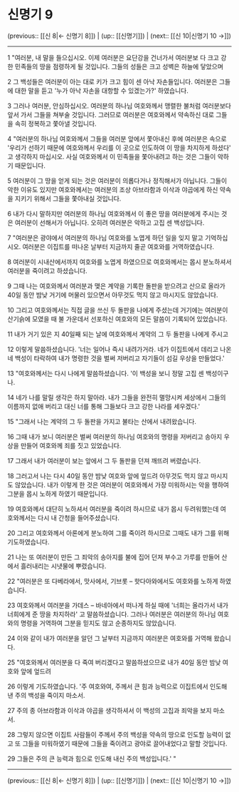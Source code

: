 # 신명기 9

(previous:: [[신 8|← 신명기 8]]) | (up:: [[신명기]]) | (next:: [[신 10|신명기 10 →]])

***




1 
"여러분, 내 말을 들으십시오. 이제 여러분은 요단강을 건너가서 여러분보 다 크고 강한 민족들의 땅을 점령하게 될 것입니다. 그들의 성들은 크고 성벽은 하늘에 닿았으며 



2 
그 백성들은 여러분이 아는 대로 키가 크고 힘이 센 아낙 자손들입니다. 여러분은 그들에 대한 말을 듣고 '누가 아낙 자손을 대항할 수 있겠는가?' 하였습니다. 



3 
그러나 여러분, 안심하십시오. 여러분의 하나님 여호와께서 맹렬한 불처럼 여러분보다 앞서 가서 그들을 쳐부술 것입니다. 그러므로 여러분은 여호와께서 약속하신 대로 그들을 속히 정복하고 쫓아낼 것입니다. 



4 
"여러분의 하나님 여호와께서 그들을 여러분 앞에서 쫓아내신 후에 여러분은 속으로 '우리가 선하기 때문에 여호와께서 우리를 이 곳으로 인도하여 이 땅을 차지하게 하셨다' 고 생각하지 마십시오. 사실 여호와께서 이 민족들을 쫓아내려고 하는 것은 그들이 악하기 때문입니다. 



5 
여러분이 그 땅을 얻게 되는 것은 여러분이 의롭다거나 정직해서가 아닙니다. 그들이 악한 이유도 있지만 여호와께서는 여러분의 조상 아브라함과 이삭과 야곱에게 하신 약속을 지키기 위해서 그들을 쫓아내실 것입니다. 



6 
내가 다시 말하지만 여러분의 하나님 여호와께서 이 좋은 땅을 여러분에게 주시는 것은 여러분이 선해서가 아닙니다. 오히려 여러분은 악하고 고집 센 백성입니다. 



7 
"여러분은 광야에서 여러분의 하나님 여호와를 노엽게 하던 일을 잊지 말고 기억하십시오. 여러분은 이집트를 떠나온 날부터 지금까지 줄곧 여호와를 거역하였습니다. 



8 
여러분이 시내산에서까지 여호와를 노엽게 하였으므로 여호와께서는 몹시 분노하셔서 여러분을 죽이려고 하셨습니다. 



9 
그때 나는 여호와께서 여러분과 맺은 계약을 기록한 돌판을 받으려고 산으로 올라가 40일 동안 밤낮 거기에 머물러 있으면서 아무것도 먹지 않고 마시지도 않았습니다. 



10 
그리고 여호와께서는 직접 글을 쓰신 두 돌판을 나에게 주셨는데 거기에는 여러분이 산기슭에 모였을 때 불 가운데서 선포하신 여호와의 모든 말씀이 기록되어 있었습니다. 



11 
내가 거기 있은 지 40일째 되는 날에 여호와께서 계약의 그 두 돌판을 나에게 주시고 



12 
이렇게 말씀하셨습니다. '너는 일어나 즉시 내려가거라. 네가 이집트에서 데리고 나온 네 백성이 타락하여 내가 명령한 것을 벌써 저버리고 자기들이 섬길 우상을 만들었다.' 



13 
"여호와께서는 다시 나에게 말씀하셨습니다. '이 백성을 보니 정말 고집 센 백성이구나. 



14 
네가 나를 말릴 생각은 하지 말아라. 내가 그들을 완전히 멸망시켜 세상에서 그들의 이름까지 없애 버리고 대신 너를 통해 그들보다 크고 강한 나라를 세우겠다.' 



15 
"그래서 나는 계약의 그 두 돌판을 가지고 불타는 산에서 내려왔습니다. 



16 
그때 내가 보니 여러분은 벌써 여러분의 하나님 여호와의 명령을 저버리고 송아지 우상을 만들어 여호와께 죄를 짓고 있었습니다. 



17 
그래서 내가 여러분이 보는 앞에서 그 두 돌판을 던져 깨뜨려 버렸습니다. 



18 
그러고서 나는 다시 40일 동안 밤낮 여호와 앞에 엎드려 아무것도 먹지 않고 마시지도 않았습니다. 내가 이렇게 한 것은 여러분이 여호와께서 가장 미워하시는 악을 행하여 그분을 몹시 노하게 하였기 때문입니다. 



19 
여호와께서 대단히 노하셔서 여러분을 죽이려 하시므로 내가 몹시 두려워했는데 여호와께서는 다시 내 간청을 들어주셨습니다. 



20 
그리고 여호와께서 아론에게 분노하여 그를 죽이려 하시므로 그때도 내가 그를 위해 기도하였습니다. 



21 
나는 또 여러분이 만든 그 죄악의 송아지를 불에 집어 던져 부수고 가루를 만들어 산에서 흘러내리는 시냇물에 뿌렸습니다. 



22 
"여러분은 또 다베라에서, 맛사에서, 기브롯 – 핫다아와에서도 여호와를 노하게 하였습니다. 



23 
여호와께서 여러분을 가데스 – 바네아에서 떠나게 하실 때에 '너희는 올라가서 내가 너희에게 준 땅을 차지하라' 고 말씀하셨습니다. 그러나 여러분은 여러분의 하나님 여호와의 명령을 거역하여 그분을 믿지도 않고 순종하지도 않았습니다. 



24 
이와 같이 내가 여러분을 알던 그 날부터 지금까지 여러분은 여호와를 거역해 왔습니다. 



25 
"여호와께서 여러분을 다 죽여 버리겠다고 말씀하셨으므로 내가 40일 동안 밤낮 여호와 앞에 엎드려 



26 
이렇게 기도하였습니다. '주 여호와여, 주께서 큰 힘과 능력으로 이집트에서 인도해 낸 주의 백성을 죽이지 마소서. 



27 
주의 종 아브라함과 이삭과 야곱을 생각하셔서 이 백성의 고집과 죄악을 보지 마소서. 



28 
그렇지 않으면 이집트 사람들이 주께서 주의 백성을 약속의 땅으로 인도할 능력이 없고 또 그들을 미워하였기 때문에 그들을 죽이려고 광야로 끌어내었다고 말할 것입니다. 



29 
그들은 주의 큰 능력과 힘으로 인도해 내신 주의 백성입니다.' "

***

(previous:: [[신 8|← 신명기 8]]) | (up:: [[신명기]]) | (next:: [[신 10|신명기 10 →]])
